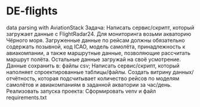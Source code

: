 # DE-flights
data parsing with AviationStack
Задача:
 Написать сервис/скрипт, который загружает данные с FlightRadar24. Для
мониторинга возьми акваторию Чёрного моря. Загруженные данные по рейсам
должны обязательно содержать позывной, код ICAO, модель самолёта,
принадлежность к авиакомпании, а также маршрутные данные, позволяющие
рассчитать маршрут полёта. Остальные данные загружай на своё усмотрение.
Данные сохранить в:
 файлы csv;
 Написать сервис/скрипт, который наполняет спроектированные таблицы/файлы.
 Создать витрину данных/отчётность, которая подсчитывает количество рейсов по
моделям самолётов и авиакомпаниям в заданной акватории за час/день.
 Реализовать запуска проекта:
 Сформировать venv и файл requirements.txt
